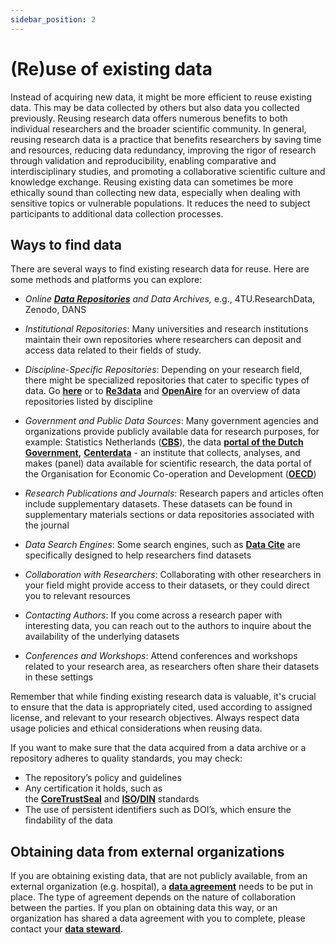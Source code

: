 ```yaml
---
sidebar_position: 2
---
```


# (Re)use of existing data

Instead of acquiring new data, it might be more efficient to reuse existing data. This may be data collected by others but also data you collected previously. Reusing research data offers numerous benefits to both individual researchers and the broader scientific community. In general, reusing research data is a practice that benefits researchers by saving time and resources, reducing data redundancy, improving the rigor of research through validation and reproducibility, enabling comparative and interdisciplinary studies, and promoting a collaborative scientific culture and knowledge exchange. Reusing existing data can sometimes be more ethically sound than collecting new data, especially when dealing with sensitive topics or vulnerable populations. It reduces the need to subject participants to additional data collection processes.

## Ways to find data

There are several ways to find existing research data for reuse. Here are some methods and platforms you can explore:

- _Online_ [**_Data Repositories_**](https://www.tue.nl/en/our-university/library/library-for-researchers-and-phds/research-data-management/rdm-themes/data-preservation) _and Data Archives,_ e.g., 4TU.ResearchData, Zenodo, DANS

- _Institutional Repositories_: Many universities and research institutions maintain their own repositories where researchers can deposit and access data related to their fields of study.

- _Discipline-Specific Repositories_: Depending on your research field, there might be specialized repositories that cater to specific types of data. Go [**here**](http://oad.simmons.edu/oadwiki/Data_repositories) or to [**Re3data**](https://www.re3data.org/) and [**OpenAire**](https://explore.openaire.eu/search/find) for an overview of data repositories listed by discipline
- _Government and Public Data Sources_: Many government agencies and organizations provide publicly available data for research purposes, for example: Statistics Netherlands ([**CBS**](https://www.cbs.nl/)), the data [**portal of the Dutch Government**](https://data.overheid.nl/)**,** [**Centerdata**](http://www.centerdata.nl/) - an institute that collects, analyses, and makes (panel) data available for scientific research, the data portal of the Organisation for Economic Co-operation and Development ([**OECD**](https://data.oecd.org/))
- _Research Publications and Journals_: Research papers and articles often include supplementary datasets. These datasets can be found in supplementary materials sections or data repositories associated with the journal
- _Data Search Engines_: Some search engines, such as [**Data Cite**](https://datacite.org/) are specifically designed to help researchers find datasets
- _Collaboration with Researchers_: Collaborating with other researchers in your field might provide access to their datasets, or they could direct you to relevant resources
- _Contacting Authors_: If you come across a research paper with interesting data, you can reach out to the authors to inquire about the availability of the underlying datasets
- _Conferences and Workshops_: Attend conferences and workshops related to your research area, as researchers often share their datasets in these settings

Remember that while finding existing research data is valuable, it's crucial to ensure that the data is appropriately cited, used according to assigned license, and relevant to your research objectives. Always respect data usage policies and ethical considerations when reusing data.

If you want to make sure that the data acquired from a data archive or a repository adheres to quality standards, you may check:

- The repository’s policy and guidelines
- Any certification it holds, such as the [**CoreTrustSeal**](https://www.coretrustseal.org/) and [**ISO**](http://www.iso.org/iso/home.html)**/**[**DIN**](http://www.din.de/en/about-standards/din-standards) standards
- The use of persistent identifiers such as DOI’s, which ensure the findability of the data

## Obtaining data from external organizations

If you are obtaining existing data, that are not publicly available, from an external organization (e.g. hospital), a [**data agreement**](https://tuenl.sharepoint.com/sites/intranet-privacy-security/SitePages/agreements.aspx) needs to be put in place. The type of agreement depends on the nature of collaboration between the parties. If you plan on obtaining data this way, or an organization has shared a data agreement with you to complete, please contact your [**data steward**](https://www.tue.nl/en/our-university/library/library-for-researchers-and-phds/research-data-management/contact-a-data-steward).
